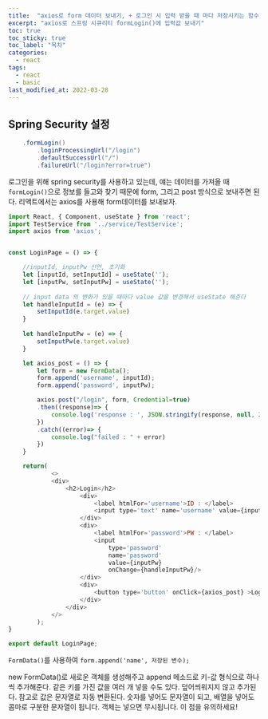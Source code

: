 ```yaml
---
title:  "axios로 form 데이터 보내기, + 로그인 시 입력 받을 때 마다 저장시키는 함수"
excerpt: "axios로 스프링 시큐리티 formLogin()에 입력값 보내기"
toc: true
toc_sticky: true
toc_label: "목차"
categories:
  - react
tags:
  - react
  - basic
last_modified_at: 2022-03-28
---
```



## Spring Security 설정
```java
    .formLogin()
        .loginProcessingUrl("/login")
        .defaultSuccessUrl("/")
        .failureUrl("/login?error=true")
```
로그인을 위해 spring security를 사용하고 있는데, 얘는 데이터를 가져올 때 `formLogin()`으로 정보를 들고와 찾기 때문에 form, 그리고 post 방식으로 보내주면 된다.
리액트에서는 axios를 사용해 form데이터를 보내보자.

```javascript
import React, { Component, useState } from 'react';
import TestService from '../service/TestService';
import axios from 'axios';


const LoginPage = () => {

    //inputId, inputPw 선언, 초기화
    let [inputId, setInputId] = useState('');
    let [inputPw, setInputPw] = useState('');
 
	// input data 의 변화가 있을 때마다 value 값을 변경해서 useState 해준다
    let handleInputId = (e) => {
        setInputId(e.target.value)
    }
 
    let handleInputPw = (e) => {
        setInputPw(e.target.value)
    }

    let axios_post = () => {
        let form = new FormData();
        form.append('username', inputId);
        form.append('password', inputPw);

        axios.post("/login", form, Credential=true)
        .then((response)=> {
            console.log('response : ', JSON.stringify(response, null, 2))
        })
        .catch((error)=> {
            console.log("failed : " + error)
        })
    }

    return(
            <>
            <div>
                <h2>Login</h2>
                    <div>
                        <label htmlFor='username'>ID : </label>
                        <input type='text' name='username' value={inputId} onChange={handleInputId}/>
                    </div>
                    <div>
                        <label htmlFor='password'>PW : </label>
                        <input
                            type='password'
                            name='password'
                            value={inputPw}
                            onChange={handleInputPw}/>
                    </div>
                    <div>
                        <button type='button' onClick={axios_post} >Login</button>
                    </div>
                </div>
            </>
        );
}

export default LoginPage;
```


`FormData()`를 사용하여 `form.append('name', 저장된 변수);`

new FormData()로 새로운 객체를 생성해주고 append 메소드로 키-값 형식으로 하나씩 추가해준다. 같은 키를 가진 값을 여러 개 넣을 수도 있다. 덮어씌워지지 않고 추가된다. 참고로 값은 문자열로 자동 변환된다. 숫자를 넣어도 문자열이 되고, 배열을 넣어도 콤마로 구분한 문자열이 됩니다. 객체는 넣으면 무시됩니다. 이 점을 유의하세요!